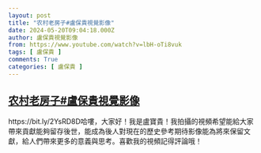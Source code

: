 ```yaml
---
layout: post
title: "农村老房子#盧保貴視覺影像"
date: 2024-05-20T09:04:18.000Z
author: 盧保貴視覺影像
from: https://www.youtube.com/watch?v=lbH-oTi8vuk
tags: [ 盧保貴 ]
comments: True
categories: [ 盧保貴 ]
---
```

<!--1716195858000-->
[农村老房子#盧保貴視覺影像](https://www.youtube.com/watch?v=lbH-oTi8vuk)
------

<div>
https://bit.ly/2YsRD8D哈嘍，大家好！我是盧寶貴！我拍攝的視頻希望能給大家帶來貢獻能夠留存後世，能成為後人對現在的歷史參考期待影像能為將來保留文獻，給人們帶來更多的意義與思考。喜歡我的視頻記得評論哦！
</div>
